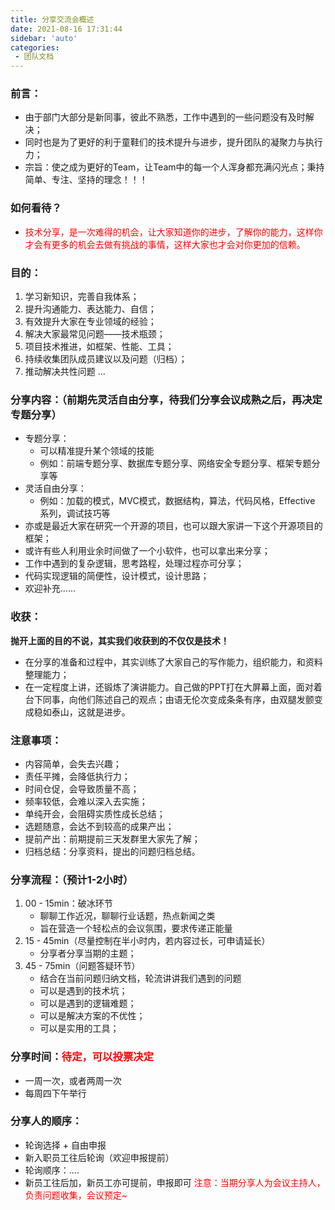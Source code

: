 ```yaml
---
title: 分享交流会概述
date: 2021-08-16 17:31:44
sidebar: 'auto'
categories: 
 - 团队文档
---
```


### 前言：
- 由于部门大部分是新同事，彼此不熟悉，工作中遇到的一些问题没有及时解决；
- 同时也是为了更好的利于童鞋们的技术提升与进步，提升团队的凝聚力与执行力；
- 宗旨：使之成为更好的Team，让Team中的每一个人浑身都充满闪光点；秉持简单、专注、坚持的理念！！！
### 如何看待？
- <font color="red">技术分享，是一次难得的机会，让大家知道你的进步，了解你的能力，这样你才会有更多的机会去做有挑战的事情，这样大家也才会对你更加的信赖。</font>
### 目的：
1. 学习新知识，完善自我体系；
2. 提升沟通能力、表达能力、自信；
3. 有效提升大家在专业领域的经验；
4. 解决大家最常见问题——技术瓶颈；
5. 项目技术推进，如框架、性能、工具；
6. 持续收集团队成员建议以及问题（归档）；
7. 推动解决共性问题
...
### 分享内容：（前期先灵活自由分享，待我们分享会议成熟之后，再决定专题分享）
- 专题分享：
    - 可以精准提升某个领域的技能
    - 例如：前端专题分享、数据库专题分享、网络安全专题分享、框架专题分享等
- 灵活自由分享：
    - 例如：加载的模式，MVC模式，数据结构，算法，代码风格，Effective 系列，调试技巧等
- 亦或是最近大家在研究一个开源的项目，也可以跟大家讲一下这个开源项目的框架；
- 或许有些人利用业余时间做了一个小软件，也可以拿出来分享；
- 工作中遇到的复杂逻辑，思考路程，处理过程亦可分享；
- 代码实现逻辑的简便性，设计模式，设计思路；
- 欢迎补充......
### 收获：
**抛开上面的目的不说，其实我们收获到的不仅仅是技术！**
- 在分享的准备和过程中，其实训练了大家自己的写作能力，组织能力，和资料整理能力；
- 在一定程度上讲，还锻炼了演讲能力。自己做的PPT打在大屏幕上面，面对着台下同事，向他们陈述自己的观点；由语无伦次变成条条有序，由双腿发颤变成稳如泰山，这就是进步。
### 注意事项：
- 内容简单，会失去兴趣；
- 责任平摊，会降低执行力；
- 时间仓促，会导致质量不高；
- 频率较低，会难以深入去实施；
- 单纯开会，会阻碍实质性成长总结；
- 选题随意，会达不到较高的成果产出；
- 提前产出：前期提前三天发群里大家先了解；
- 归档总结：分享资料，提出的问题归档总结。
### 分享流程：（预计1-2小时）
1. 00 - 15min：破冰环节
    - 聊聊工作近况，聊聊行业话题，热点新闻之类
    - 旨在营造一个轻松点的会议氛围，要求传递正能量
2. 15 - 45min（尽量控制在半小时内，若内容过长，可申请延长）
    - 分享者分享当期的主题；
3. 45 - 75min（问题答疑环节）
    - 结合在当前问题归纳文档，轮流讲讲我们遇到的问题
    - 可以是遇到的技术坑；
    - 可以是遇到的逻辑难题；
    - 可以是解决方案的不优性；
    - 可以是实用的工具；
### 分享时间：<font color="red">待定，可以投票决定</font>
- 一周一次，或者两周一次
- 每周四下午举行
### 分享人的顺序：
- 轮询选择 + 自由申报
- 新入职员工往后轮询（欢迎申报提前）
- 轮询顺序：....
- 新员工往后加，新员工亦可提前，申报即可
<font color="red"> 注意：当期分享人为会议主持人，负责问题收集，会议预定~</font>